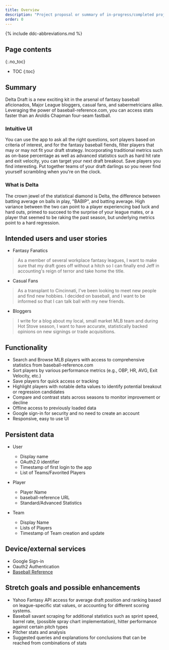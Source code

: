 ```yaml
---
title: Overview
description: "Project proposal or summary of in-progress/completed project."
order: 0
---
```


{% include ddc-abbreviations.md %}

## Page contents

{:.no_toc}

- TOC
  {:toc}

## Summary

Delta Draft is a new exciting kit in the arsenal of fantasy baseball aficionados, Major League
bloggers, casual fans, and sabermetricians alike. Leveraging the power of baseball-reference.com, you can
access stats faster than an Aroldis Chapman four-seam fastball.

### Intuitive UI

You can use the app to ask all the right questions, sort players based on criteria of interest, and
for the fantasy baseball fiends, filter players that may or may not fit your draft strategy.
Incorporating
traditional metrics such as on-base percentage as well as advanced statistics such as hard hit rate
and exit velocity,
you can target your next draft breakout. Save players you find interesting. Put together teams of
your draft darlings so
you never find yourself scrambling when you're on the clock.

### What is Delta

The crown jewel of the statistical diamond is Delta, the difference between batting average on balls
in play,
"BABIP", and batting average. High variance between the two can point to a player experiencing bad
luck
and hard outs, primed to succeed to the surprise of your league mates, or a player that seemed to be
raking the past season, but underlying metrics point to a hard regression.

## Intended users and user stories

* Fantasy Fanatics

> As a member of several workplace fantasy leagues, I want to make sure that my draft goes off without
> a hitch so I can finally end Jeff in accounting's reign of terror and take home the title.

* Casual Fans

> As a transplant to Cincinnati, I've been looking to meet new people and find new hobbies. I decided
> on baseball, and I want to be informed so that I can talk ball with my new friends.

* Bloggers

> I write for a blog about my local, small market MLB team and during Hot Stove season, I want to
> have accurate, statistically backed opinions on new signings or trade acquisitions.

## Functionality

* Search and Browse MLB players with access to comprehensive statistics from baseball-reference.com
* Sort players by various performance metrics (e.g., OBP, HR, AVG, Exit Velocity, etc.)
* Save players for quick access or tracking
* Highlight players with notable delta values to identify potential breakout or regression candidates
* Compare and contrast stats across seasons to monitor improvement or decline
* Offline access to previously loaded data
* Google sign-in for security and no need to create an account
* Responsive, easy to use UI

## Persistent data

* User
    * Display name
    * OAuth2.0 identifier
    * Timestamp of first login to the app
    * List of Teams/Favorited Players

* Player
    * Player Name
    * baseball-reference URL
    * Standard/Advanced Statistics

* Team
    * Display Name
    * Lists of Players
    * Timestamp of Team creation and update

## Device/external services

* Google Sign-in
* Oauth2 Authentication
* [Baseball Reference](https://www.baseball-reference.com/)

## Stretch goals and possible enhancements

* Yahoo Fantasy API access for average draft position and ranking based on league-specific stat values,
or accounting for different scoring systems.
* Baseball savant scraping for additional statistics such as sprint speed, barrel rate, (possible spray chart
implementation), hitter performance against certain pitch types
* Pitcher stats and analysis
* Suggested queries and explanations for conclusions that can be reached from combinations of stats
